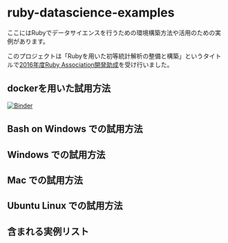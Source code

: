 # ruby-datascience-examples

ここにはRubyでデータサイエンスを行うための環境構築方法や活用のための実例があります。

このプロジェクトは「Rubyを用いた初等統計解析の整備と構築」というタイトルで[2016年度Ruby Association開発助成](http://www.ruby.or.jp/ja/news/20161121.html)を受け行いました。

## dockerを用いた試用方法
[![Binder](http://mybinder.org/badge.svg)](http://mybinder.org/repo/sciruby-jp/sciruby-notebooks)

## Bash on Windows での試用方法

## Windows での試用方法

## Mac での試用方法

## Ubuntu Linux での試用方法

## 含まれる実例リスト

